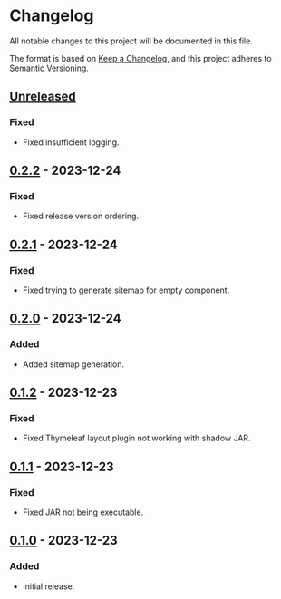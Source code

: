 # Changelog

All notable changes to this project will be documented in this file.

The format is based on [Keep a Changelog](https://keepachangelog.com/en/1.0.0/), and this project adheres
to [Semantic Versioning](https://semver.org/spec/v2.0.0.html).

## [Unreleased]

### Fixed

-  Fixed insufficient logging.

## [0.2.2] - 2023-12-24

### Fixed

-   Fixed release version ordering.

## [0.2.1] - 2023-12-24

### Fixed

-   Fixed trying to generate sitemap for empty component.

## [0.2.0] - 2023-12-24

### Added

-   Added sitemap generation.

## [0.1.2] - 2023-12-23

### Fixed

-   Fixed Thymeleaf layout plugin not working with shadow JAR.

## [0.1.1] - 2023-12-23

### Fixed

-   Fixed JAR not being executable.

## [0.1.0] - 2023-12-23

### Added

-   Initial release.

[Unreleased]: https://github.com/refinedmods/refinedsites/compare/v0.2.2...HEAD

[0.2.2]: https://github.com/refinedmods/refinedsites/compare/v0.2.1...v0.2.2

[0.2.1]: https://github.com/refinedmods/refinedsites/compare/v0.2.0...v0.2.1

[0.2.0]: https://github.com/refinedmods/refinedsites/compare/v0.1.2...v0.2.0

[0.1.2]: https://github.com/refinedmods/refinedsites/compare/v0.1.1...v0.1.2

[0.1.1]: https://github.com/refinedmods/refinedsites/compare/v0.1.0...v0.1.1

[0.1.0]: https://github.com/refinedmods/refinedsites/compare/32dcd996fc886487d1de05db803bb4e3e1bda6cd...v0.1.0
